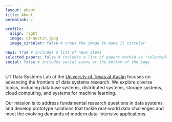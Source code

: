 ```yaml
---
layout: about
title: About
permalink: /

profile:
  align: right
  image: ut-austin.jpeg
  image_circular: false # crops the image to make it circular

news: true # includes a list of news items
selected_papers: false # includes a list of papers marked as "selected={true}"
social: false # includes social icons at the bottom of the page
---
```


UT Data Systems Lab at the [University of Texas at Austin](https://www.cs.utexas.edu/) focuses on advancing the frontiers of data systems research. We explore diverse topics, including database systems, distributed systems, storage systems, cloud computing, and systems for machine learning.

Our mission is to address fundamental research questions in data systems and develop prototype solutions that tackle real-world data challenges and meet the evolving demands of modern data-intensive applications.





